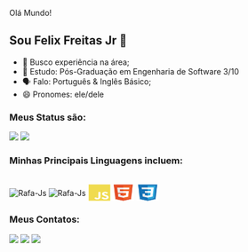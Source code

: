 Olá Mundo!
## Sou Felix Freitas Jr 👋

- 🔭 Busco experiência na área;
- 📘 Estudo: Pós-Graduação em Engenharia de Software 3/10
- 🗣️ Falo: Português & Inglês Básico;
- 😄 Pronomes: ele/dele

### Meus Status são:

<div>
    <img height="180em" src="https://github-readme-stats.vercel.app/api?username=felixfreitasjr&show_icons=true&theme=dark"/>
    <img height="180em" src="https://github-readme-stats.vercel.app/api/top-langs/?username=felixfreitasjr&layout=compact&theme=dark"/>
</div>

### Minhas Principais Linguagens incluem:

<div style="display: inline_block"><br>
  <img align="center" alt="Rafa-Js" height="30" width="40" src="https://cdn.jsdelivr.net/gh/devicons/devicon@latest/icons/java/java-original-wordmark.svg" />
  <img align="center" alt="Rafa-Js" height="30" width="40" src="https://cdn.jsdelivr.net/gh/devicons/devicon@latest/icons/php/php-original.svg" />
  <img align="center" alt="Rafa-Js" height="30" width="40" src="https://raw.githubusercontent.com/devicons/devicon/master/icons/javascript/javascript-plain.svg">
  <img align="center" alt="Rafa-HTML" height="30" width="40" src="https://raw.githubusercontent.com/devicons/devicon/master/icons/html5/html5-original.svg">
  <img align="center" alt="Rafa-CSS" height="30" width="40" src="https://raw.githubusercontent.com/devicons/devicon/master/icons/css3/css3-original.svg">
</div>

### Meus Contatos:

<div>
  <a href="https://instagram.com/felixfreitasjr" target="_blank"><img src="https://img.shields.io/badge/-Instagram-%23E4405F?style=for-the-badge&logo=instagram&logoColor=white" target="_blank"></a>
  <a href = "mailto:bacoipswich@gmail.com"><img src="https://img.shields.io/badge/-Gmail-%23333?style=for-the-badge&logo=gmail&logoColor=white" target="_blank"></a>
  <a href="https://www.linkedin.com/in/felixfreitasjr/" target="_blank"><img src="https://img.shields.io/badge/-LinkedIn-%230077B5?style=for-the-badge&logo=linkedin&logoColor=white" target="_blank"></a> 
</div>

